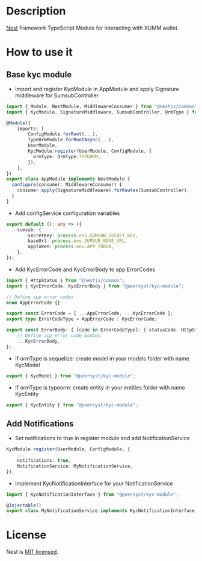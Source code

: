 # Description

[Nest](https://github.com/nestjs/nest) framework TypeScript Module for interacting with XUMM wallet.


# How to use it
## Base kyc module

- Import and register KycModule in AppModule and apply Signature middleware for SumsubController
```typescript
import { Module, NestModule, MiddlewareConsumer } from "@nestjs/common";
import { KycModule, SignatureMiddleware, SumsubController, OrmType } from "@peersyst/kyc-module";

@Module({
    imports: [
        ConfigModule.forRoot(...),
        TypeOrmModule.forRootAsync(...),
        UserModule,
        KycModule.register(UserModule, ConfigModule, {
          ormType: OrmType.TYPEORM,
        }),
    ],
})
export class AppModule implements NestModule {
  configure(consumer: MiddlewareConsumer) {
    consumer.apply(SignatureMiddleware).forRoutes(SumsubController);
  }
}
```

- Add configService configuration variables
```typescript
export default (): any => ({
    sumsub: {
        secretKey: process.env.SUMSUB_SECRET_KEY,
        baseUrl: process.env.SUMSUB_BASE_URL,
        appToken: process.env.APP_TOKEN,
    },
});
```

- Add KycErrorCode and KycErrorBody to app ErrorCodes
```typescript
import { HttpStatus } from "@nestjs/common";
import { KycErrorCode, KycErrorBody } from "@peersyst/kyc-module";

// Define app error codes
enum AppErrorCode {}

export const ErrorCode = { ...AppErrorCode, ...KycErrorCode };
export type ErrorCodeType = AppErrorCode | KycErrorCode;

export const ErrorBody: { [code in ErrorCodeType]: { statusCode: HttpStatus; message: string } } = {
    // Define app error code bodies
    ...KycErrorBody,
};
```

- If ormType is sequelize: create model in your models folder with name KycModel
```typescript
export { KycModel } from "@peersyst/kyc-module";
```

- If ormType is typeorm: create entity in your entities folder with name KycEntity
```typescript
export { KycEntity } from "@peersyst/kyc-module";
```

## Add Notifications

- Set notifications to true in register module and add NotificationService
```typescript
KycModule.register(UserModule, ConfigModule, {
    ...
    notifications: true,
    NotificationService: MyNotificationService,
}),
```

- Implement KycNotificationInterface for your NotificationService
```typescript
import { KycNotificationInterface } from "@peersyst/kyc-module";

@Injectable()
export class MyNotificationService implements KycNotificationInterface {...}
```

# License

Nest is [MIT licensed](LICENSE).
